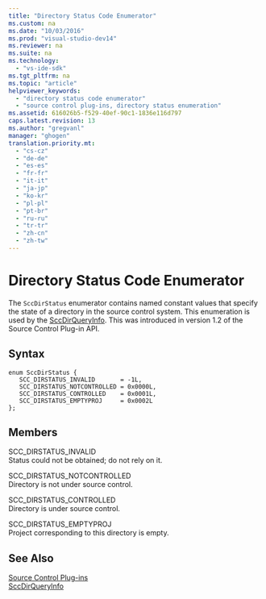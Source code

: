 ```yaml
---
title: "Directory Status Code Enumerator"
ms.custom: na
ms.date: "10/03/2016"
ms.prod: "visual-studio-dev14"
ms.reviewer: na
ms.suite: na
ms.technology: 
  - "vs-ide-sdk"
ms.tgt_pltfrm: na
ms.topic: "article"
helpviewer_keywords: 
  - "directory status code enumerator"
  - "source control plug-ins, directory status enumeration"
ms.assetid: 616026b5-f529-40ef-90c1-1836e116d797
caps.latest.revision: 13
ms.author: "gregvanl"
manager: "ghogen"
translation.priority.mt: 
  - "cs-cz"
  - "de-de"
  - "es-es"
  - "fr-fr"
  - "it-it"
  - "ja-jp"
  - "ko-kr"
  - "pl-pl"
  - "pt-br"
  - "ru-ru"
  - "tr-tr"
  - "zh-cn"
  - "zh-tw"
---
```

# Directory Status Code Enumerator
The `SccDirStatus` enumerator contains named constant values that specify the state of a directory in the source control system. This enumeration is used by the [SccDirQueryInfo](../extensibility/sccdirqueryinfo-function.md). This was introduced in version 1.2 of the Source Control Plug-in API.  
  
## Syntax  
  
```  
enum SccDirStatus {  
   SCC_DIRSTATUS_INVALID       = -1L,  
   SCC_DIRSTATUS_NOTCONTROLLED = 0x0000L,  
   SCC_DIRSTATUS_CONTROLLED    = 0x0001L,  
   SCC_DIRSTATUS_EMPTYPROJ     = 0x0002L  
};  
```  
  
## Members  
 SCC_DIRSTATUS_INVALID  
 Status could not be obtained; do not rely on it.  
  
 SCC_DIRSTATUS_NOTCONTROLLED  
 Directory is not under source control.  
  
 SCC_DIRSTATUS_CONTROLLED  
 Directory is under source control.  
  
 SCC_DIRSTATUS_EMPTYPROJ  
 Project corresponding to this directory is empty.  
  
## See Also  
 [Source Control Plug-ins](../extensibility/source-control-plug-ins.md)   
 [SccDirQueryInfo](../extensibility/sccdirqueryinfo-function.md)
